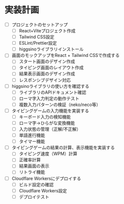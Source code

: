 # 実装計画

- [ ] プロジェクトのセットアップ
  - [ ] React+Viteプロジェクト作成
  - [ ] Tailwind CSS設定
  - [ ] ESLint/Prettier設定
  - [ ] higgsinoライブラリインストール
- [ ] 画面のモックアップをReact + Tailwind CSSで作成する
  - [ ] スタート画面のデザイン作成
  - [ ] タイピング画面のレイアウト作成
  - [ ] 結果表示画面のデザイン作成
  - [ ] レスポンシブデザイン対応
- [ ] higgsinoライブラリの使い方を確認する
  - [ ] ライブラリのAPIドキュメント確認
  - [ ] ローマ字入力判定の動作テスト
  - [ ] 複数入力パターンの検証（neko/neco等）
- [ ] タイピングゲームの入力機能を実装する
  - [ ] キーボード入力の検知機能
  - [ ] ローマ字→ひらがな変換機能
  - [ ] 入力状態の管理（正解/不正解）
  - [ ] 単語進行機能
  - [ ] タイマー機能
- [ ] タイピングゲームの結果の計算、表示機能を実装する
  - [ ] タイピング速度（WPM）計算
  - [ ] 正確率計算
  - [ ] 結果画面の表示
  - [ ] リトライ機能
- [ ] Cloudflare Workersにデプロイする
  - [ ] ビルド設定の確認
  - [ ] Cloudflare Workers設定
  - [ ] デプロイテスト
